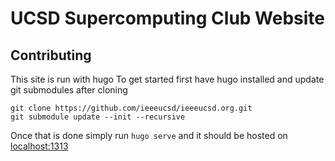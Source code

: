 # UCSD Supercomputing Club Website

## Contributing
This site is run with hugo
To get started first have hugo installed and update git submodules after cloning
```
git clone https://github.com/ieeeucsd/ieeeucsd.org.git
git submodule update --init --recursive
```
Once that is done simply run `hugo serve` and it should be hosted on [localhost:1313](http://localhost:1313)

